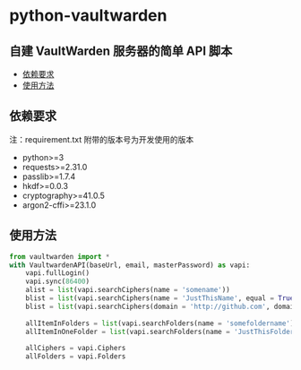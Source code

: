 # python-vaultwarden <!-- omit in toc -->
## 自建 VaultWarden 服务器的简单 API 脚本 <!-- omit in toc -->

- [依赖要求](#依赖要求)
- [使用方法](#使用方法)

## 依赖要求
注：requirement.txt 附带的版本号为开发使用的版本  
- python>=3
- requests>=2.31.0
- passlib>=1.7.4
- hkdf>=0.0.3
- cryptography>=41.0.5
- argon2-cffi>=23.1.0

## 使用方法
```python
from vaultwarden import *                                                 # VaultwardenAPI, UriMatchType
with VaultwardenAPI(baseUrl, email, masterPassword) as vapi:              # 配置服务器与账号消息
    vapi.fullLogin()                                                      # 登录
    vapi.sync(86400)                                                      # 如果与上次同步间隔小于86400秒（一天）则不同步
    alist = list(vapi.searchCiphers(name = 'somename'))                   # 模糊搜索
    blist = list(vapi.searchCiphers(name = 'JustThisName', equal = True)) # 全匹配搜索
    blist = list(vapi.searchCiphers(domain = 'http://github.com', domain_type = UriMatchType.Host))
                                                                          # 匹配域名查询
    allItemInFolders = list(vapi.searchFolders(name = 'somefoldername'))  # 模糊搜索目录
    allItemInOneFolder = list(vapi.searchFolders(name = 'JustThisFolder', equal = True)) 
                                                                          # 全匹配目录
    allCiphers = vapi.Ciphers                                             # 拿所有解密后的 Ciphers
    allFolders = vapi.Folders                                             # 拿所有解密后的 Folders
```